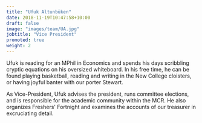 ```yaml
---
title: "Ufuk Altunbüken"
date: 2018-11-19T10:47:58+10:00
draft: false
image: "images/team/UA.jpg"
jobtitle: "Vice President"
promoted: true
weight: 2
---
```


Ufuk is reading for an MPhil in Economics and spends his days scribbling cryptic equations on his oversized whiteboard. In his free time, he can be found playing basketball, reading and writing in the New College cloisters, or having joyful banter with our porter Stewart.

As Vice-President, Ufuk advises the president, runs committee elections, and is responsible for the academic community within the MCR. He also organizes Freshers' Fortnight and examines the accounts of our treasurer in excruciating detail.
